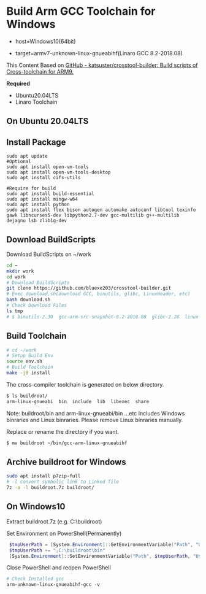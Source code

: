 # Build Arm GCC Toolchain for Windows

- host=Windows10(64bit)

- target=armv7-unknown-linux-gnueabihf(Linaro GCC 8.2-2018.08)

This Content Based on [GitHub - katsuster/crosstool-builder: Build scripts of Cross-toolchain for ARM9.](https://github.com/katsuster/crosstool-builder)

**Required**

- Ubuntu20.04LTS
- Linaro Toolchain

## On Ubuntu 20.04LTS

## Install Package

```
sudo apt update
#Optional
sudo apt install open-vm-tools
sudo apt install open-vm-tools-desktop
sudo apt install cifs-utils

#Require for build
sudo apt install build-essential
sudo apt install mingw-w64
sudo apt install python
sudo apt install flex bison autogen automake autoconf libtool texinfo gawk libncurses5-dev libpython2.7-dev gcc-multilib g++-multilib dejagnu lsb zlib1g-dev
```

## Download BuildScripts

Download BuildScripts on ~/work

```bash
cd ~
mkdir work
cd work
# Download BuildScripts
git clone https://github.com/bluexe203/crosstool-builder.git
# Exec download.sh(download GCC, binutils, glibc, LinuxHeader, etc)
bash download.sh
# Check Download Files
ls tmp
# $ binutils-2.30  gcc-arm-src-snapshot-8.2-2018.08  glibc-2.28  linux-4.19
```

## Build Toolchain

```bash
# cd ~/work
# Setup Build Env
source env.sh
# Build Toolchain
make -j8 install
```

The cross-compiler toolchain is generated on below directory.

```bash
$ ls buildroot/
arm-linux-gnueabi  bin  include  lib  libexec  share
```

Note: buildroot/bin and arm-linux-gnueabi/bin ...etc Includes Windows binraries and Linux binraries. Please remove Linux binraries manually.

Replace or rename the directory if you want.

```bash
$ mv buildroot ~/bin/gcc-arm-linux-gnueabihf
```

## Archive buildroot for Windows

```bash
sudo apt install p7zip-full
# -l convert symbolic link to Linked file
7z -a -l buildroot.7z buildroot/
```

## On Windows10

Extract buildroot.7z (e.g. C:\buildroot)

Set Environment on PowerShell(Permanently)

```powershell
 $tmpUserPath = [System.Environment]::GetEnvironmentVariable("Path", "User")
 $tmpUserPath += ";C:\buildroot\bin"
 [System.Environment]::SetEnvironmentVariable("Path", $tmpUserPath, "User")
```

Close PowerShell and reopen PowerShell

```powershell
# Check Installed gcc
arm-unknown-linux-gnueabihf-gcc -v
```


